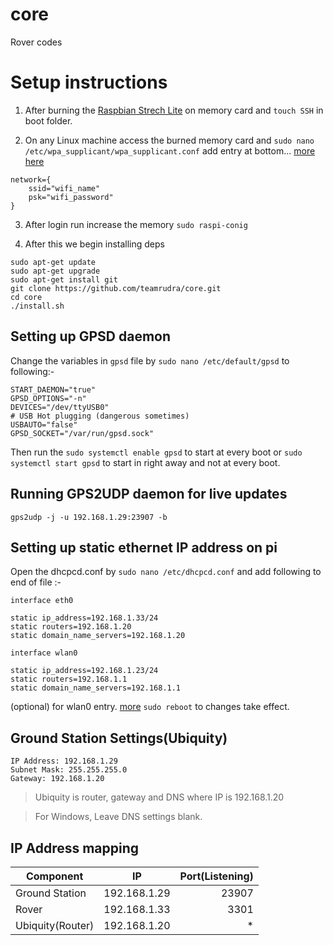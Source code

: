 # core
Rover codes 

# Setup instructions

1. After burning the [Raspbian Strech Lite](http://director.downloads.raspberrypi.org/raspbian_lite/images/raspbian_lite-2018-03-14/2018-03-13-raspbian-stretch-lite.zip) on memory card and ```touch SSH``` in boot folder.

2. On any Linux machine access the burned memory card and 
```sudo nano /etc/wpa_supplicant/wpa_supplicant.conf```
add entry at bottom... [more here](https://www.raspberrypi.org/documentation/configuration/wireless/wireless-cli.md)
```
network={
    ssid="wifi_name"
    psk="wifi_password"
}
```

3. After login run increase the memory ```sudo raspi-conig```

4. After this we begin installing deps
```
sudo apt-get update
sudo apt-get upgrade
sudo apt-get install git
git clone https://github.com/teamrudra/core.git
cd core
./install.sh
```
## Setting up GPSD daemon
Change the variables in ```gpsd``` file by ```sudo nano /etc/default/gpsd``` to following:-
```
START_DAEMON="true"
GPSD_OPTIONS="-n"
DEVICES="/dev/ttyUSB0"
# USB Hot plugging (dangerous sometimes)
USBAUTO="false"
GPSD_SOCKET="/var/run/gpsd.sock"
```
Then run the ```sudo systemctl enable gpsd``` to start at every boot or ```sudo systemctl start gpsd``` to start in right away and not at every boot.

## Running GPS2UDP daemon for live updates

```
gps2udp -j -u 192.168.1.29:23907 -b
```

## Setting up static ethernet IP address on pi

Open the dhcpcd.conf by ```sudo nano /etc/dhcpcd.conf``` and add following to end of file :-

```
interface eth0

static ip_address=192.168.1.33/24
static routers=192.168.1.20
static domain_name_servers=192.168.1.20

interface wlan0

static ip_address=192.168.1.23/24
static routers=192.168.1.1
static domain_name_servers=192.168.1.1
```
(optional) for wlan0 entry. [more](https://www.modmypi.com/blog/how-to-give-your-raspberry-pi-a-static-ip-address-update)
```sudo reboot``` to changes take effect.

## Ground Station Settings(Ubiquity)

```
IP Address: 192.168.1.29
Subnet Mask: 255.255.255.0
Gateway: 192.168.1.20
```
> Ubiquity is router, gateway and DNS where IP is 192.168.1.20

> For Windows, Leave DNS settings blank.

## IP Address mapping

| Component       | IP            | Port(Listening)  |
| ----------------|:-------------:| -----:|
| Ground Station  | 192.168.1.29  | 23907 |
| Rover           | 192.168.1.33  | 3301  |
| Ubiquity(Router)| 192.168.1.20  | *     |
